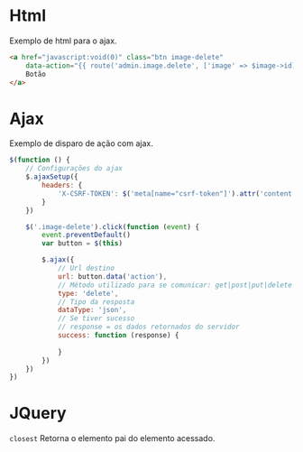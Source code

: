 # Html
Exemplo de html para o ajax.
```html
<a href="javascript:void(0)" class="btn image-delete" 
	data-action="{{ route('admin.image.delete', ['image' => $image->id]) }}">
	Botão
</a>
```

# Ajax
Exemplo de disparo de ação com ajax.
```javascript
$(function () {
	// Configurações do ajax
	$.ajaxSetup({
		headers: {
			'X-CSRF-TOKEN': $('meta[name="csrf-token"]').attr('content')
		}
	})

	$('.image-delete').click(function (event) {
		event.preventDefault()
		var button = $(this)

		$.ajax({
			// Url destino
			url: button.data('action'),
			// Método utilizado para se comunicar: get|post|put|delete ...
			type: 'delete',
			// Tipo da resposta
			dataType: 'json',
			// Se tiver sucesso
			// response = os dados retornados do servidor
			success: function (response) {
				
			}
		})
	})
})
```

# JQuery
`closest` Retorna o elemento pai do elemento acessado.
<!--stackedit_data:
eyJoaXN0b3J5IjpbLTE1NjM3MjYwOV19
-->